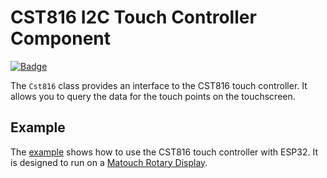# CST816 I2C Touch Controller Component

[![Badge](https://components.espressif.com/components/espp/cst816/badge.svg)](https://components.espressif.com/components/espp/cst816)

The `Cst816` class provides an interface to the CST816 touch controller. It
allows you to query the data for the touch points on the touchscreen.

## Example

The [example](./example) shows how to use the CST816 touch controller with
ESP32. It is designed to run on a [Matouch Rotary
Display](https://wiki.makerfabs.com/MaTouch_ESP32_S3_Rotary_IPS_Display_1.28_GC9A01.html).


